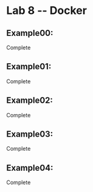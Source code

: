# Lab 8 -- Docker
## Example00:
Complete




## Example01:
Complete




## Example02:
Complete





## Example03:
Complete





## Example04:
Complete



